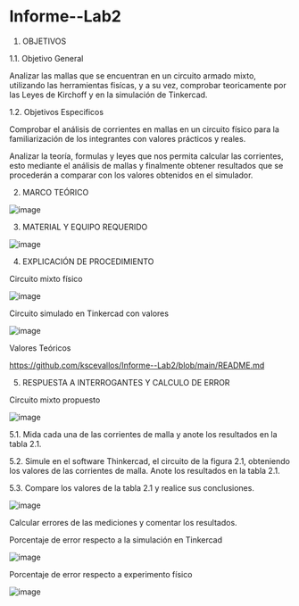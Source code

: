 # Informe--Lab2
1. OBJETIVOS

1.1. Objetivo General

Analizar las mallas que se encuentran en un circuito armado mixto, utilizando las herramientas fisícas, y a su vez, comprobar teoricamente por las Leyes de Kirchoff y en la simulación de Tinkercad.

1.2. Objetivos Especificos

Comprobar el análisis de corrientes en mallas en un circuito físico para la familiarización de los integrantes con valores prácticos y reales.

Analizar la teoría, formulas y leyes que nos permita calcular las corrientes, esto mediante el análisis de mallas y finalmente obtener resultados que se procederán a comparar con los valores obtenidos en el simulador.

2. MARCO TEÓRICO

![image](https://user-images.githubusercontent.com/116834366/202751312-84c39d2c-46b5-421a-b49e-0772d7910152.png)

3. MATERIAL Y  EQUIPO REQUERIDO

 ![image](https://user-images.githubusercontent.com/116834366/202754114-cd37e371-7c2d-40ac-a140-5980d918a0b7.png)

4. EXPLICACIÓN DE PROCEDIMIENTO

Circuito mixto físico

![image](https://user-images.githubusercontent.com/116834366/202758269-a775fed5-8101-4d10-a4af-3e75b39ab89c.png)

Circuito simulado en Tinkercad con valores 

![image](https://user-images.githubusercontent.com/116834366/202761311-1befc260-41a7-4b14-ba13-466cc4b5a976.png)

Valores Teóricos

https://github.com/kscevallos/Informe--Lab2/blob/main/README.md

5. RESPUESTA A INTERROGANTES Y CALCULO DE ERROR

Circuito mixto  propuesto 

![image](https://user-images.githubusercontent.com/116834366/202779805-3f6d7691-f51c-4e8d-9868-3d6bf678ade2.png)
 
5.1. Mida cada una de las corrientes de malla y anote los resultados en la tabla 2.1.

5.2. Simule en el software Thinkercad, el circuito de la figura 2.1, obteniendo los valores de las corrientes de malla. Anote los resultados en la tabla 2.1.

5.3. Compare los valores de la tabla 2.1 y realice sus conclusiones.

![image](https://user-images.githubusercontent.com/116834366/202837019-e864f95a-85e6-4412-ac93-19ac91de97df.png)

Calcular errores de las mediciones y comentar los resultados.

Porcentaje de error respecto a la simulación en Tinkercad

![image](https://user-images.githubusercontent.com/116834366/202837043-4aaa8019-f4d7-41f2-8804-bd955b66eeac.png)

Porcentaje de error respecto a experimento físico

![image](https://user-images.githubusercontent.com/116834366/202837054-b38e6a53-5082-4929-96a3-d31258fadc9f.png)

